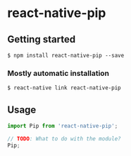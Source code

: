 # react-native-pip

## Getting started

`$ npm install react-native-pip --save`

### Mostly automatic installation

`$ react-native link react-native-pip`

## Usage
```javascript
import Pip from 'react-native-pip';

// TODO: What to do with the module?
Pip;
```
